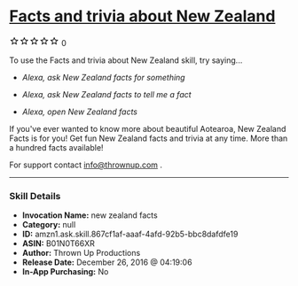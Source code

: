 # [Facts and trivia about New Zealand](http://alexa.amazon.com/#skills/amzn1.ask.skill.867cf1af-aaaf-4afd-92b5-bbc8dafdfe19)
![0 stars](../../images/ic_star_border_black_18dp_1x.png)![0 stars](../../images/ic_star_border_black_18dp_1x.png)![0 stars](../../images/ic_star_border_black_18dp_1x.png)![0 stars](../../images/ic_star_border_black_18dp_1x.png)![0 stars](../../images/ic_star_border_black_18dp_1x.png) 0

To use the Facts and trivia about New Zealand skill, try saying...

* *Alexa, ask New Zealand facts for something*

* *Alexa, ask New Zealand facts to tell me a fact*

* *Alexa, open New Zealand facts*

If you've ever wanted to know more about beautiful Aotearoa, New Zealand Facts is for you! Get fun New Zealand facts and trivia at any time. More than a hundred facts available!

For support contact info@thrownup.com .

***

### Skill Details

* **Invocation Name:** new zealand facts
* **Category:** null
* **ID:** amzn1.ask.skill.867cf1af-aaaf-4afd-92b5-bbc8dafdfe19
* **ASIN:** B01N0T66XR
* **Author:** Thrown Up Productions
* **Release Date:** December 26, 2016 @ 04:19:06
* **In-App Purchasing:** No
